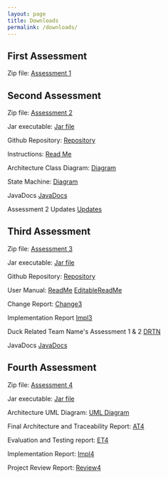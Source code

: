 ```yaml
---
layout: page
title: Downloads
permalink: /downloads/
---
```


## First Assessment
Zip file: [Assessment 1](/downloads/Gandhi-Inc1.zip)

## Second Assessment
Zip file: [Assessment 2](/downloads/Gandhi_Inc2.zip)

Jar executable: [Jar file](/downloads/blindeye.jar)

Github Repository: [Repository](https://github.com/SEPR-York/Gandhi-Inc.)

Instructions: [Read Me](/downloads/ReadMeOld.pdf)

Architecture Class Diagram: [Diagram](/downloads/ArchitectureClassDiagram.png)

State Machine: [Diagram](/downloads/StateMachine.png)

JavaDocs [JavaDocs](/olddoc/index.html)

Assessment 2 Updates [Updates](/oldupdates)

## Third Assessment
Zip file: [Assessment 3](/downloads/Gandhi_Inc3.zip)

Jar executable: [Jar file](/downloads/assessment3.jar)

Github Repository: [Repository](https://github.com/SEPR-York/SEPR)

User Manual: [ReadMe](/downloads/UserManual.pdf)   [EditableReadMe](/downloads/EditableUserManual.docx)

Change Report: [Change3](/downloads/Change3.pdf)

Implementation Report [Impl3](/downloads/Impl3.pdf)

Duck Related Team Name's Assessment 1 & 2 [DRTN](/downloads/DRTN.zip)

JavaDocs [JavaDocs](/doc3/index.html)

## Fourth Assessment
Zip file: [Assessment 4](/downloads/Gandhi-Inc.zip)

Jar executable: [Jar file](/downloads/assessment4.jar)

Architecture UML Diagram: [UML Diagram](downloads/FinalUMLArchitectureImage.png)

Final Architecture and Traceability Report: [AT4](downloads/AT4.pdf)

Evaluation and Testing report: [ET4](downloads/ET4.pdf)

Implementation Report: [Impl4](downloads/Impl4.pdf)

Project Review Report: [Review4](downloads/review4.pdf)

